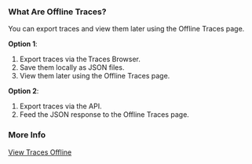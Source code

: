 ### What Are Offline Traces? 

You can export traces and view them later using the Offline Traces page. 

**Option 1**:  

1. Export traces via the Traces Browser. 
1. Save them locally as JSON files. 
1. View them later using the Offline Traces page. 

**Option 2**: 

1. Export traces via the API. 
1. Feed the JSON response to the Offline Traces page. 

### More Info 

[View Traces Offline](https://docs.wavefront.com/tracing_view_offline_traces.html)
